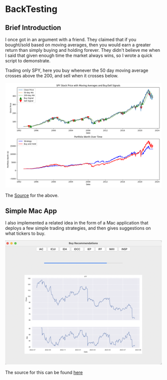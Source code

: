 # BackTesting

## Brief Introduction

I once got in an argument with a friend. They claimed that if you bought/sold based on moving averages, then you would earn a greater return than simply buying and holding forever. They didn't believe me when I said that given enough time the market always wins, so I wrote a quick script to demonstrate.

Trading only SPY, here you buy whenever the 50 day moving average crosses above the 200, and sell when it crosses below.

<img width="550" src="../images/spy.png">

The [Source](https://github.com/AviouslyK/backtest) for the above.

## Simple Mac App

I also implemented a related idea in the form of a Mac application that deploys a few simple trading strategies, and then gives suggestions on what tickers to buy.

<img width="550" src="../images/buyIndicator.png">

The source for this can be found [here](https://github.com/AviouslyK/BuyTheDip/tree/main)